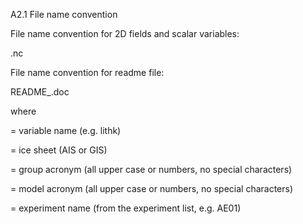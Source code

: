 A2.1 File name convention

File name convention for 2D fields and scalar variables:

<variable>_<IS>_<GROUP>_<MODEL>_<EXP>.nc

File name convention for readme file:

README_<IS>_<GROUP>_<MODEL>.doc

where

<variable> = variable name (e.g. lithk)

<IS> = ice sheet (AIS or GIS)

<GROUP> = group acronym (all upper case or numbers, no special characters)

<MODEL> = model acronym (all upper case or numbers, no special characters)

<EXP> = experiment name (from the experiment list, e.g. AE01)


